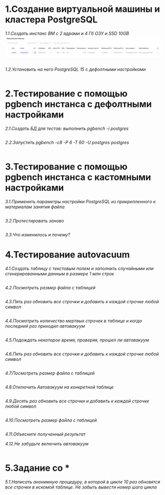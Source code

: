 # 1.Создание виртуальной машины и кластера PostgreSQL
*1.1.Создать инстанс ВМ с 2 ядрами и 4 Гб ОЗУ и SSD 10GB*
![Иллюстрация к проекту](https://github.com/sadbytrue/egor_sizov_pg_advanced/blob/main/Screenshot_9.png)
```

```
*1.2.Установить на него PostgreSQL 15 с дефолтными настройками*
```

```
# 2.Тестирование с помощью pgbench инстанса с дефолтными настройками
*2.1.Создать БД для тестов: выполнить pgbench -i postgres*
```

```
*2.2.Запустить pgbench -c8 -P 6 -T 60 -U postgres postgres*
```

```
# 3.Тестирование с помощью pgbench инстанса с кастомными настройками
*3.1.Применить параметры настройки PostgreSQL из прикрепленного к материалам занятия файла*
```

```
*3.2.Протестировать заново*
```

```
*3.3.Что изменилось и почему?*





# 4.Тестирование autovacuum
*4.1.Создать таблицу с текстовым полем и заполнить случайными или сгенерированными данным в размере 1 млн строк*
```

```
*4.2.Посмотреть размер файла с таблицей*
```

```
*4.3.Пять раз обновить все строчки и добавить к каждой строчке любой символ*
```

```
*4.4.Посмотреть количество мертвых строчек в таблице и когда последний раз приходил автовакуум*
```

```
*4.5.Подождать некоторое время, проверяя, прошел ли автовакуум*
```

```
*4.6.Пять раз обновить все строчки и добавить к каждой строчке любой символ*
```

```
*4.7.Посмотреть размер файла с таблицей*
```

```
*4.8.Отключить Автовакуум на конкретной таблице*
```

```
*4.9.Десять раз обновить все строчки и добавить к каждой строчке любой символ*
```

```
*4.10.Посмотреть размер файла с таблицей*
```

```
*4.11.Объясните полученный результат*





*4.12.Не забудьте включить автовакуум*
```

```
# 5.Задание со *
*5.1.Написать анонимную процедуру, в которой в цикле 10 раз обновятся все строчки в искомой таблице. Не забыть вывести номер шага цикла*
```

```
